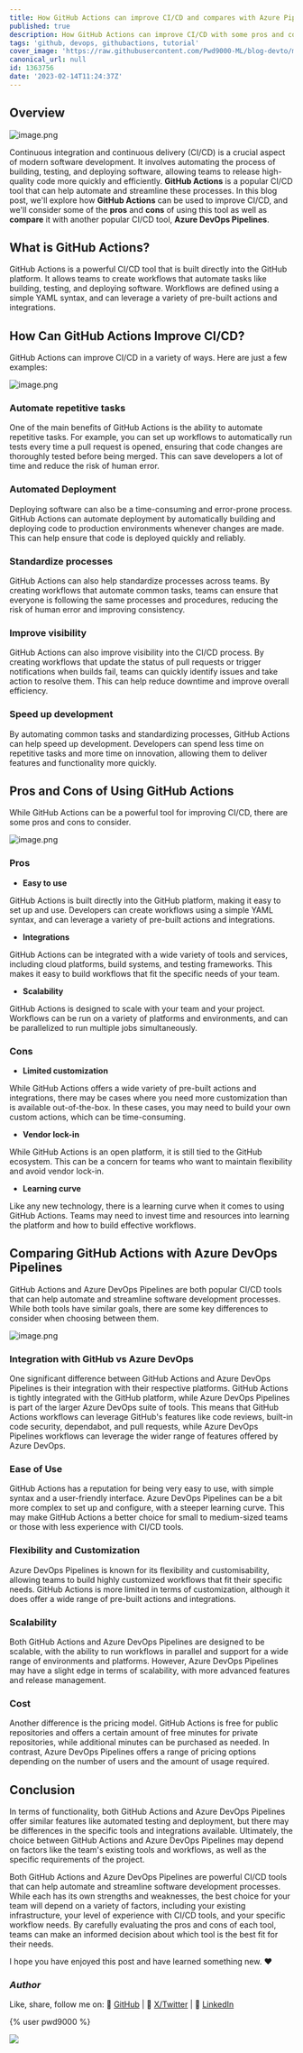 ```yaml
---
title: How GitHub Actions can improve CI/CD and compares with Azure Pipelines
published: true
description: How GitHub Actions can improve CI/CD with some pros and cons and comparison to Azure DevOps Pipelines.
tags: 'github, devops, githubactions, tutorial'
cover_image: 'https://raw.githubusercontent.com/Pwd9000-ML/blog-devto/main/posts/2023/GitHub-Actions-CICD/assets/main.png'
canonical_url: null
id: 1363756
date: '2023-02-14T11:24:37Z'
---
```


## Overview

![image.png](https://raw.githubusercontent.com/Pwd9000-ML/blog-devto/main/posts/2023/GitHub-Actions-CICD/assets/flow2.png)

Continuous integration and continuous delivery (CI/CD) is a crucial aspect of modern software development. It involves automating the process of building, testing, and deploying software, allowing teams to release high-quality code more quickly and efficiently. **GitHub Actions** is a popular CI/CD tool that can help automate and streamline these processes. In this blog post, we'll explore how **GitHub Actions** can be used to improve CI/CD, and we'll consider some of the **pros** and **cons** of using this tool as well as **compare** it with another popular CI/CD tool, **Azure DevOps Pipelines**.

## What is GitHub Actions?

GitHub Actions is a powerful CI/CD tool that is built directly into the GitHub platform. It allows teams to create workflows that automate tasks like building, testing, and deploying software. Workflows are defined using a simple YAML syntax, and can leverage a variety of pre-built actions and integrations.

## How Can GitHub Actions Improve CI/CD?

GitHub Actions can improve CI/CD in a variety of ways. Here are just a few examples:

![image.png](https://raw.githubusercontent.com/Pwd9000-ML/blog-devto/main/posts/2023/GitHub-Actions-CICD/assets/loop.png)

### Automate repetitive tasks

One of the main benefits of GitHub Actions is the ability to automate repetitive tasks. For example, you can set up workflows to automatically run tests every time a pull request is opened, ensuring that code changes are thoroughly tested before being merged. This can save developers a lot of time and reduce the risk of human error.

### Automated Deployment

Deploying software can also be a time-consuming and error-prone process. GitHub Actions can automate deployment by automatically building and deploying code to production environments whenever changes are made. This can help ensure that code is deployed quickly and reliably.

### Standardize processes

GitHub Actions can also help standardize processes across teams. By creating workflows that automate common tasks, teams can ensure that everyone is following the same processes and procedures, reducing the risk of human error and improving consistency.

### Improve visibility

GitHub Actions can also improve visibility into the CI/CD process. By creating workflows that update the status of pull requests or trigger notifications when builds fail, teams can quickly identify issues and take action to resolve them. This can help reduce downtime and improve overall efficiency.

### Speed up development

By automating common tasks and standardizing processes, GitHub Actions can help speed up development. Developers can spend less time on repetitive tasks and more time on innovation, allowing them to deliver features and functionality more quickly.

## Pros and Cons of Using GitHub Actions

While GitHub Actions can be a powerful tool for improving CI/CD, there are some pros and cons to consider.

![image.png](https://raw.githubusercontent.com/Pwd9000-ML/blog-devto/main/posts/2023/GitHub-Actions-CICD/assets/comp.png)

### Pros

- **Easy to use**

GitHub Actions is built directly into the GitHub platform, making it easy to set up and use. Developers can create workflows using a simple YAML syntax, and can leverage a variety of pre-built actions and integrations.

- **Integrations**

GitHub Actions can be integrated with a wide variety of tools and services, including cloud platforms, build systems, and testing frameworks. This makes it easy to build workflows that fit the specific needs of your team.

- **Scalability**

GitHub Actions is designed to scale with your team and your project. Workflows can be run on a variety of platforms and environments, and can be parallelized to run multiple jobs simultaneously.

### Cons

- **Limited customization**

While GitHub Actions offers a wide variety of pre-built actions and integrations, there may be cases where you need more customization than is available out-of-the-box. In these cases, you may need to build your own custom actions, which can be time-consuming.

- **Vendor lock-in**

While GitHub Actions is an open platform, it is still tied to the GitHub ecosystem. This can be a concern for teams who want to maintain flexibility and avoid vendor lock-in.

- **Learning curve**

Like any new technology, there is a learning curve when it comes to using GitHub Actions. Teams may need to invest time and resources into learning the platform and how to build effective workflows.

## Comparing GitHub Actions with Azure DevOps Pipelines

GitHub Actions and Azure DevOps Pipelines are both popular CI/CD tools that can help automate and streamline software development processes. While both tools have similar goals, there are some key differences to consider when choosing between them.

![image.png](https://raw.githubusercontent.com/Pwd9000-ML/blog-devto/main/posts/2023/GitHub-Actions-CICD/assets/vs.png)

### Integration with GitHub vs Azure DevOps

One significant difference between GitHub Actions and Azure DevOps Pipelines is their integration with their respective platforms. GitHub Actions is tightly integrated with the GitHub platform, while Azure DevOps Pipelines is part of the larger Azure DevOps suite of tools. This means that GitHub Actions workflows can leverage GitHub's features like code reviews, built-in code security, dependabot, and pull requests, while Azure DevOps Pipelines workflows can leverage the wider range of features offered by Azure DevOps.

### Ease of Use

GitHub Actions has a reputation for being very easy to use, with simple syntax and a user-friendly interface. Azure DevOps Pipelines can be a bit more complex to set up and configure, with a steeper learning curve. This may make GitHub Actions a better choice for small to medium-sized teams or those with less experience with CI/CD tools.

### Flexibility and Customization

Azure DevOps Pipelines is known for its flexibility and customisability, allowing teams to build highly customized workflows that fit their specific needs. GitHub Actions is more limited in terms of customization, although it does offer a wide range of pre-built actions and integrations.

### Scalability

Both GitHub Actions and Azure DevOps Pipelines are designed to be scalable, with the ability to run workflows in parallel and support for a wide range of environments and platforms. However, Azure DevOps Pipelines may have a slight edge in terms of scalability, with more advanced features and release management.

### Cost

Another difference is the pricing model. GitHub Actions is free for public repositories and offers a certain amount of free minutes for private repositories, while additional minutes can be purchased as needed. In contrast, Azure DevOps Pipelines offers a range of pricing options depending on the number of users and the amount of usage required.

## Conclusion

In terms of functionality, both GitHub Actions and Azure DevOps Pipelines offer similar features like automated testing and deployment, but there may be differences in the specific tools and integrations available. Ultimately, the choice between GitHub Actions and Azure DevOps Pipelines may depend on factors like the team's existing tools and workflows, as well as the specific requirements of the project.

Both GitHub Actions and Azure DevOps Pipelines are powerful CI/CD tools that can help automate and streamline software development processes. While each has its own strengths and weaknesses, the best choice for your team will depend on a variety of factors, including your existing infrastructure, your level of experience with CI/CD tools, and your specific workflow needs. By carefully evaluating the pros and cons of each tool, teams can make an informed decision about which tool is the best fit for their needs.

I hope you have enjoyed this post and have learned something new. :heart:

### _Author_

Like, share, follow me on: :octopus: [GitHub](https://github.com/Pwd9000-ML) | :penguin: [X/Twitter](https://x.com/pwd9000) | :space_invader: [LinkedIn](https://www.linkedin.com/in/marcel-l-61b0a96b/)

{% user pwd9000 %}

<a href="https://www.buymeacoffee.com/pwd9000"><img src="https://img.buymeacoffee.com/button-api/?text=Buy me a coffee&emoji=&slug=pwd9000&button_colour=FFDD00&font_colour=000000&font_family=Cookie&outline_colour=000000&coffee_colour=ffffff"></a>
